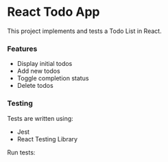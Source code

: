 # React Todo App

This project implements and tests a Todo List in React.

### Features
- Display initial todos
- Add new todos
- Toggle completion status
- Delete todos

### Testing
Tests are written using:
- Jest
- React Testing Library

Run tests:
